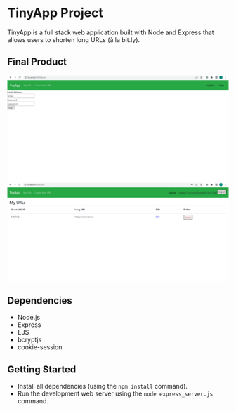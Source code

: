 # TinyApp Project

TinyApp is a full stack web application built with Node and Express that allows users to shorten long URLs (à la bit.ly).

## Final Product

!["screenshot description"](https://github.com/jwanali/tinyapp/blob/master/docs/Screenshot%202023-06-03%20142255.png)
!["screenshot description"](https://github.com/jwanali/tinyapp/blob/master/docs/Screenshot%202023-06-03%20142332.png)

## Dependencies

- Node.js
- Express
- EJS
- bcryptjs
- cookie-session

## Getting Started

- Install all dependencies (using the `npm install` command).
- Run the development web server using the `node express_server.js` command.